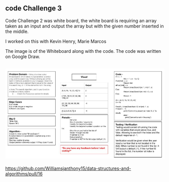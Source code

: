 ## code Challenge 3

Code Challenge 2 was white board, the white board is requiring an array taken as an input and output the array but with the given number inserted in the middle.

I worked on this with Kevin Henry, Marie Marcos

The image is of the Whiteboard along with the code. The code was written on Google Draw.

## ![Code Challenge 3](img/array-binary-search.jpg)
https://github.com/Williamsjanthony15/data-structures-and-algorithms/pull/16

